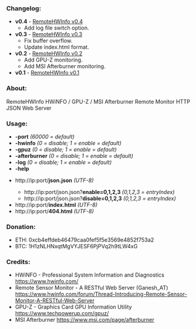 ### Changelog:

- **v0.4** - [RemoteHWInfo v0.4](https://github.com/Demion/remotehwinfo/releases/download/v0.4/RemoteHWInfo_v0.4.zip)
  * Add log file switch option.
- **v0.3** - [RemoteHWInfo v0.3](https://github.com/Demion/remotehwinfo/releases/download/v0.3/RemoteHWInfo_v0.3.zip)
  * Fix buffer overflow.
  * Update index.html format.
- **v0.2** - [RemoteHWInfo v0.2](https://github.com/Demion/remotehwinfo/releases/download/v0.2/RemoteHWInfo_v0.2.zip)
  * Add GPU-Z monitoring.
  * Add MSI Afterburner monitoring.
- **v0.1** - [RemoteHWInfo v0.1](https://github.com/Demion/remotehwinfo/releases/download/v0.1/RemoteHWInfo_v0.1.zip)

### About:

RemoteHWInfo HWiNFO / GPU-Z / MSI Afterburner Remote Monitor HTTP JSON Web Server

### Usage:

- **-port** *(60000 = default)*
- **-hwinfo** *(0 = disable; 1 = enable = default)*
- **-gpuz** *(0 = disable; 1 = enable = default)*
- **-afterburner** *(0 = disable; 1 = enable = default)*
- **-log** *(0 = disable; 1 = enable = default)*
- **-help**
+ http<nolink>://ip:port/**json.json** *(UTF-8)*
	+ http<nolink>://ip:port/json.json?**enable=0,1,2,3** *(0,1,2,3 = entryIndex)*
	+ http<nolink>://ip:port/json.json?**disable=0,1,2,3** *(0,1,2,3 = entryIndex)*
+ http<nolink>://ip:port/**index.html** *(UTF-8)*
+ http<nolink>://ip:port/**404.html** *(UTF-8)*

### Donation:

- ETH: 0xcb4effdeb46479caa0fef5f5e3569e4852f753a2
- BTC: 1H1zNLHNxqtMgVYJESF6PjPVq2h9tLW4xG

### Credits:

- HWiNFO - Professional System Information and Diagnostics https://www.hwinfo.com/
- Remote Sensor Monitor - A RESTful Web Server (Ganesh_AT) https://www.hwinfo.com/forum/Thread-Introducing-Remote-Sensor-Monitor-A-RESTful-Web-Server
- GPU-Z - Graphics Card GPU Information Utility https://www.techpowerup.com/gpuz/
- MSI Afterburner https://www.msi.com/page/afterburner